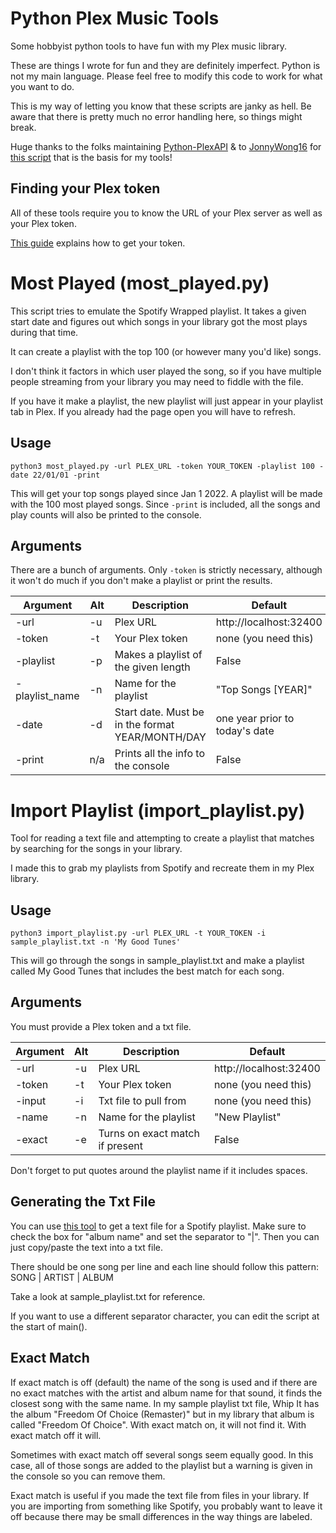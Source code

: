 # Python Plex Music Tools
Some hobbyist python tools to have fun with my Plex music library.

These are things I wrote for fun and they are definitely imperfect. Python is not my main language. Please feel free to modify this code to work for what you want to do.

This is my way of letting you know that these scripts are janky as hell. Be aware that there is pretty much no error handling here, so things might break.

Huge thanks to the folks maintaining [Python-PlexAPI](https://python-plexapi.readthedocs.io/en/latest/introduction.html) & to [JonnyWong16](https://gist.github.com/JonnyWong16) for [this script](https://gist.github.com/JonnyWong16/2607abf0e3431b6f133861bbe1bb694e) that is the basis for my tools!

## Finding your Plex token

All of these tools require you to know the URL of your Plex server as well as your Plex token.

[This guide](https://support.plex.tv/articles/204059436-finding-an-authentication-token-x-plex-token/) explains how to get your token.

# Most Played (most_played.py)

This script tries to emulate the Spotify Wrapped playlist. It takes a given start date and figures out which songs in your library got the most plays during that time.

It can create a playlist with the top 100 (or however many you'd like) songs.

I don't think it factors in which user played the song, so if you have multiple people streaming from your library you may need to fiddle with the file.

If you have it make a playlist, the new playlist will just appear in your playlist tab in Plex. If you already had the page open you will have to refresh.

## Usage

`python3 most_played.py -url PLEX_URL -token YOUR_TOKEN -playlist 100 -date 22/01/01 -print`

This will get your top songs played since Jan 1 2022. A playlist will be made with the 100 most played songs. Since `-print` is included, all the songs and play counts will also be printed to the console.

## Arguments

There are a bunch of arguments. Only `-token` is strictly necessary, although it won't do much if you don't make a playlist or print the results.

| Argument | Alt | Description | Default |
|--|--|--|--|
| -url | -u | Plex URL | http://localhost:32400 |
| -token | -t | Your Plex token | none (you need this) |
| -playlist | -p | Makes a playlist of the given length | False |
| -playlist_name | -n | Name for the playlist | "Top Songs [YEAR]" |
| -date | -d | Start date. Must be in the format YEAR/MONTH/DAY | one year prior to today's date|
| -print | n/a | Prints all the info to the console | False |


# Import Playlist (import_playlist.py)

Tool for reading a text file and attempting to create a playlist that matches by searching for the songs in your library.

I made this to grab my playlists from Spotify and recreate them in my Plex library.

## Usage

`python3 import_playlist.py -url PLEX_URL -t YOUR_TOKEN -i sample_playlist.txt -n 'My Good Tunes'`

This will go through the songs in sample_playlist.txt and make a playlist called My Good Tunes that includes the best match for each song.

## Arguments

You must provide a Plex token and a txt file.

| Argument | Alt | Description | Default |
|--|--|--|--|
| -url | -u | Plex URL | http://localhost:32400 |
| -token | -t | Your Plex token | none (you need this) |
| -input | -i | Txt file to pull from | none (you need this) |
| -name | -n | Name for the playlist | "New Playlist" |
| -exact | -e | Turns on exact match if present | False|

Don't forget to put quotes around the playlist name if it includes spaces.

## Generating the Txt File

You can use [this tool](https://www.spotlistr.com/export/spotify-playlist) to get a text file for a Spotify playlist. Make sure to check the box for "album name" and set the separator to "|". Then you can just copy/paste the text into a txt file.

There should be one song per line and each line should follow this pattern: SONG | ARTIST | ALBUM

Take a look at sample_playlist.txt for reference.

If you want to use a different separator character, you can edit the script at the start of main().

## Exact Match

If exact match is off (default) the name of the song is used and if there are no exact matches with the artist and album name for that sound, it finds the closest song with the same name. In my sample playlist txt file, Whip It has the album "Freedom Of Choice (Remaster)" but in my library that album is called "Freedom Of Choice". With exact match on, it will not find it. With exact match off it will.

Sometimes with exact match off several songs seem equally good. In this case, all of those songs are added to the playlist but a warning is given in the console so you can remove them.

Exact match is useful if you made the text file from files in your library. If you are importing from something like Spotify, you probably want to leave it off because there may be small differences in the way things are labeled.